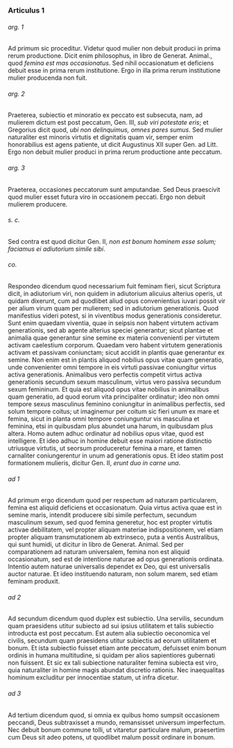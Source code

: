 ### Articulus 1

###### arg. 1
Ad primum sic proceditur. Videtur quod mulier non debuit produci in prima rerum productione. Dicit enim philosophus, in libro de Generat. Animal., quod *femina est mas occasionatus*. Sed nihil occasionatum et deficiens debuit esse in prima rerum institutione. Ergo in illa prima rerum institutione mulier producenda non fuit.

###### arg. 2
Praeterea, subiectio et minoratio ex peccato est subsecuta, nam, ad mulierem dictum est post peccatum, Gen. III, *sub viri potestate eris*; et Gregorius dicit quod, *ubi non delinquimus, omnes pares sumus*. Sed mulier naturaliter est minoris virtutis et dignitatis quam vir, semper enim honorabilius est agens patiente, ut dicit Augustinus XII super Gen. ad Litt. Ergo non debuit mulier produci in prima rerum productione ante peccatum.

###### arg. 3
Praeterea, occasiones peccatorum sunt amputandae. Sed Deus praescivit quod mulier esset futura viro in occasionem peccati. Ergo non debuit mulierem producere.

###### s. c.
Sed contra est quod dicitur Gen. II, *non est bonum hominem esse solum; faciamus ei adiutorium simile sibi*.

###### co.
Respondeo dicendum quod necessarium fuit feminam fieri, sicut Scriptura dicit, in adiutorium viri, non quidem in adiutorium alicuius alterius operis, ut quidam dixerunt, cum ad quodlibet aliud opus convenientius iuvari possit vir per alium virum quam per mulierem; sed in adiutorium generationis. Quod manifestius videri potest, si in viventibus modus generationis consideretur. Sunt enim quaedam viventia, quae in seipsis non habent virtutem activam generationis, sed ab agente alterius speciei generantur; sicut plantae et animalia quae generantur sine semine ex materia convenienti per virtutem activam caelestium corporum. Quaedam vero habent virtutem generationis activam et passivam coniunctam; sicut accidit in plantis quae generantur ex semine. Non enim est in plantis aliquod nobilius opus vitae quam generatio, unde convenienter omni tempore in eis virtuti passivae coniungitur virtus activa generationis. Animalibus vero perfectis competit virtus activa generationis secundum sexum masculinum, virtus vero passiva secundum sexum femininum. Et quia est aliquod opus vitae nobilius in animalibus quam generatio, ad quod eorum vita principaliter ordinatur; ideo non omni tempore sexus masculinus feminino coniungitur in animalibus perfectis, sed solum tempore coitus; ut imaginemur per coitum sic fieri unum ex mare et femina, sicut in planta omni tempore coniunguntur vis masculina et feminina, etsi in quibusdam plus abundet una harum, in quibusdam plus altera. Homo autem adhuc ordinatur ad nobilius opus vitae, quod est intelligere. Et ideo adhuc in homine debuit esse maiori ratione distinctio utriusque virtutis, ut seorsum produceretur femina a mare, et tamen carnaliter coniungerentur in unum ad generationis opus. Et ideo statim post formationem mulieris, dicitur Gen. II, *erunt duo in carne una*.

###### ad 1
Ad primum ergo dicendum quod per respectum ad naturam particularem, femina est aliquid deficiens et occasionatum. Quia virtus activa quae est in semine maris, intendit producere sibi simile perfectum, secundum masculinum sexum, sed quod femina generetur, hoc est propter virtutis activae debilitatem, vel propter aliquam materiae indispositionem, vel etiam propter aliquam transmutationem ab extrinseco, puta a ventis Australibus, qui sunt humidi, ut dicitur in libro de Generat. Animal. Sed per comparationem ad naturam universalem, femina non est aliquid occasionatum, sed est de intentione naturae ad opus generationis ordinata. Intentio autem naturae universalis dependet ex Deo, qui est universalis auctor naturae. Et ideo instituendo naturam, non solum marem, sed etiam feminam produxit.

###### ad 2
Ad secundum dicendum quod duplex est subiectio. Una servilis, secundum quam praesidens utitur subiecto ad sui ipsius utilitatem et talis subiectio introducta est post peccatum. Est autem alia subiectio oeconomica vel civilis, secundum quam praesidens utitur subiectis ad eorum utilitatem et bonum. Et ista subiectio fuisset etiam ante peccatum, defuisset enim bonum ordinis in humana multitudine, si quidam per alios sapientiores gubernati non fuissent. Et sic ex tali subiectione naturaliter femina subiecta est viro, quia naturaliter in homine magis abundat discretio rationis. Nec inaequalitas hominum excluditur per innocentiae statum, ut infra dicetur.

###### ad 3
Ad tertium dicendum quod, si omnia ex quibus homo sumpsit occasionem peccandi, Deus subtraxisset a mundo, remansisset universum imperfectum. Nec debuit bonum commune tolli, ut vitaretur particulare malum, praesertim cum Deus sit adeo potens, ut quodlibet malum possit ordinare in bonum.

